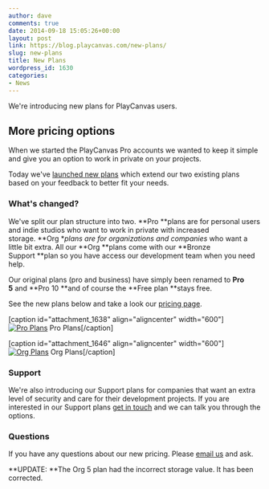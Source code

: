 ```yaml
---
author: dave
comments: true
date: 2014-09-18 15:05:26+00:00
layout: post
link: https://blog.playcanvas.com/new-plans/
slug: new-plans
title: New Plans
wordpress_id: 1630
categories:
- News
---
```


We're introducing new plans for PlayCanvas users.


## More pricing options


When we started the PlayCanvas Pro accounts we wanted to keep it simple and give you an option to work in private on your projects.

Today we've [launched new plans](https://playcanvas.com/plans) which extend our two existing plans based on your feedback to better fit your needs.


### What's changed?


We've split our plan structure into two. **Pro **plans are for personal users and indie studios who want to work in private with increased storage. **Org **plans are for organizations and companies* who want a little bit extra. All our **Org **plans come with our **Bronze Support **plan so you have access our development team when you need help.

Our original plans (pro and business) have simply been renamed to **Pro 5** and **Pro 10 **and of course the **Free plan **stays free.

See the new plans below and take a look our [pricing page](https://playcanvas.com/plans).

[caption id="attachment_1638" align="aligncenter" width="600"][![Pro Plans](https://blog.playcanvas.com/wp-content/uploads/2014/09/Cursor_and_Pricing___PlayCanvas___3D_HTML5___WebGL_Game_Engine.jpg)](http://blog.playcanvas.com/wp-content/uploads/2014/09/Cursor_and_Pricing___PlayCanvas___3D_HTML5___WebGL_Game_Engine.jpg) Pro Plans[/caption]

[caption id="attachment_1646" align="aligncenter" width="600"][![Org Plans](https://blog.playcanvas.com/wp-content/uploads/2014/09/Org.jpg)](http://blog.playcanvas.com/wp-content/uploads/2014/09/Org.jpg) Org Plans[/caption]


### Support


We're also introducing our Support plans for companies that want an extra level of security and care for their development projects. If you are interested in our Support plans [get in touch](mailto://sales@playcanvas.com) and we can talk you through the options.


### Questions


If you have any questions about our new pricing. Please [email us](mailto://support@playcanvas.com) and ask.

**UPDATE: **The Org 5 plan had the incorrect storage value. It has been corrected.
